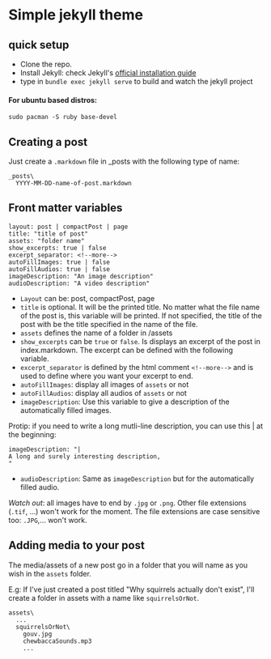 # Simple jekyll theme
## quick setup
- Clone the repo.
- Install Jekyll: check Jekyll's [official installation guide ](https://jekyllrb.com/docs/installation/)
- type in `bundle exec jekyll serve` to build and watch the jekyll project
#### For ubuntu based distros:
    sudo pacman -S ruby base-devel

## Creating a post
Just create a `.markdown` file in _posts with the following type of name:

    _posts\
      YYYY-MM-DD-name-of-post.markdown

## Front matter variables
    layout: post | compactPost | page
    title: "title of post"
    assets: "folder name"
    show_excerpts: true | false
    excerpt_separator: <!--more-->
    autoFillImages: true | false
    autoFillAudios: true | false
    imageDescription: "An image description"
    audioDescription: "A video description"  

- `Layout` can be: post, compactPost, page
- `title` is optional. It will be the printed title. No matter what the file name of the post is, this variable will be printed. If not specified, the title of the post with be the title specified in the name of the file.
- `assets` defines the name of a folder in /assets
- `show_excerpts` can be `true` or `false`. Is displays an excerpt of the post in index.markdown. The excerpt can be defined with the following variable.
- `excerpt_separator` is defined by the html comment `<!--more-->` and is used to define where you want your excerpt to end.
- `autoFillImages`: display all images of `assets` or not
- `autoFillAudios`: display all audios of `assets` or not
- `imageDescription`: Use this variable to give a description of the automatically filled images.

Protip: if you need to write a long mutli-line description, you can use this | at the beginning:

    imageDescription: "|
    A long and surely interesting description,
    "

- `audioDescription`: Same as `imageDescription` but for the automatically filled audio.

*Watch out*: all images have to end by `.jpg` or `.png`. Other file extensions (`.tif`, ...) won't work for the moment. The file extensions are case sensitive too: `.JPG`,... won't work.


## Adding media to your post
The media/assets of a new post go in a folder that you will name as you wish in the `assets` folder.

E.g: If I've just created a post titled "Why squirrels actually don't exist", I'll create a folder in assets with a name like `squirrelsOrNot`.

    assets\
      ...
      squirrelsOrNot\
        gouv.jpg
        chewbaccaSounds.mp3
        ...
